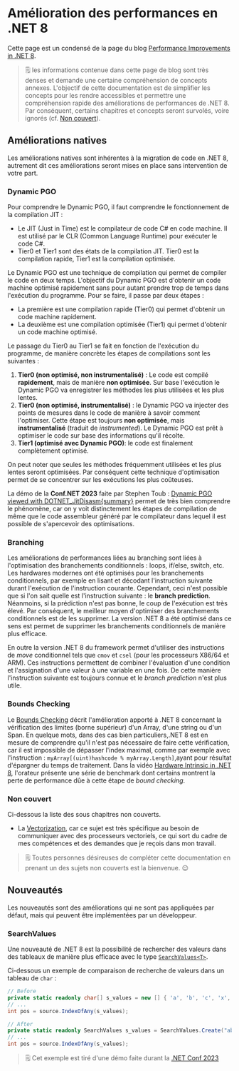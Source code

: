 # Amélioration des performances en .NET 8

Cette page est un condensé de la page du blog [Performance Improvements in .NET 8](https://devblogs.microsoft.com/dotnet/performance-improvements-in-net-8/).

>:spiral_notepad: les informations contenue dans cette page de blog sont très denses et demande une certaine compréhension de concepts annexes. L'objectif de cette documentation est de simplifier les concepts pour les rendre accessibles et permettre une compréhension rapide des améliorations de performances de .NET 8. Par conséquent, certains chapitres et concepts seront survolés, voire ignorés (cf. [Non couvert](#non-couvert)).

## Améliorations natives

Les améliorations natives sont inhérentes à la migration de code en .NET 8, autrement dit ces améliorations seront mises en place sans intervention de votre part.

### Dynamic PGO

Pour comprendre le Dynamic PGO, il faut comprendre le fonctionnement de la compilation JIT :

- Le JIT (Just in Time) est le compilateur de code C# en code machine. Il est utilisé par le CLR (Common Language Runtime) pour exécuter le code C#.
- Tier0 et Tier1 sont des états de la compilation JIT. Tier0 est la compilation rapide, Tier1 est la compilation optimisée.

Le Dynamic PGO est une technique de compilation qui permet de compiler le code en deux temps. L'objectif du Dynamic PGO est d'obtenir un code machine optimisé rapidement sans pour autant prendre trop de temps dans l'exécution du programme. Pour se faire, il passe par deux étapes :

- La première est une compilation rapide (Tier0) qui permet d'obtenir un code machine rapidement.
- La deuxième est une compilation optimisée (Tier1) qui permet d'obtenir un code machine optimisé.

Le passage du Tier0 au Tier1 se fait en fonction de l'exécution du programme, de manière concrète les étapes de compilations sont les suivantes :

1. **Tier0 (non optimisé, non instrumentalisé)** : Le code est compilé **rapidement**, mais de manière **non optimisée**. Sur base l'exécution le Dynamic PGO va enregistrer les méthodes les plus utilisées et les plus lentes.
2. **Tier0 (non optimisé, instrumentalisé)** : le Dynamic PGO va injecter des points de mesures dans le code de manière à savoir comment l'optimiser. Cette étape est toujours **non optimisée**, mais **instrumentalisé** (traduit de _instrumented_). Le Dynamic PGO est prêt à optimiser le code sur base des informations qu'il récolte.
3. **Tier1 (optimisé avec Dynamic PGO)**: le code est finalement complètement optimisé.

On peut noter que seules les méthodes fréquemment utilisées et les plus lentes seront optimisées. Par conséquent cette technique d'optimisation permet de se concentrer sur les exécutions les plus coûteuses.

La démo de la **Conf.NET 2023** faite par Stephen Toub : [Dynamic PGO viewed with DOTNET_JitDisasm{summary}](https://www.youtube.com/live/xEFO1sQ2bUc?si=OuZH2HnBmXQPaFJ-) permet de très bien comprendre le phénomène, car on y voit distinctement les étapes de compilation de même que le code assembleur généré par le compilateur dans lequel il est possible de s'apercevoir des optimisations.

### Branching

Les améliorations de performances liées au branching sont liées à l'optimisation des branchements conditionnels : loops, if/else, switch, etc. Les hardwares modernes ont été optimisés pour les branchements conditionnels, par exemple en lisant et décodant l'instruction suivante durant l'exécution de l'instruction courante. Cependant, ceci n'est possible que si l'on sait quelle est l'instruction suivante : le **branch prediction**. Néanmoins, si la prédiction n'est pas bonne, le coup de l'exécution est très élevé. Par conséquent, le meilleur moyen d'optimiser des branchements conditionnels est de les supprimer. La version .NET 8 a été optimisé dans ce sens est permet de supprimer les branchements conditionnels de manière plus efficace.

En outre la version .NET 8 du framework permet d'utiliser des instructions de _move_ conditionnel tels que `cmov` et `csel` (pour les processeurs X86/64 et ARM). Ces instructions permettent de combiner l'évaluation d'une condition et l'assignation d'une valeur à une variable en une fois. De cette manière l'instruction suivante est toujours connue et le _branch prediction_ n'est plus utile.

### Bounds Checking

Le [Bounds Checking](devblogs.microsoft.com/dotnet/performance-improvements-in-net-8/#bounds-checking) décrit l'amélioration apporté à .NET 8 concernant la vérification des limites (borne supérieur) d'un Array, d'une string ou d'un Span. En quelque mots, dans des cas bien particuliers,.NET 8 est en mesure de comprendre qu'il n'est pas nécessaire de faire cette vérification, car il est impossible de dépasser l'index maximal, comme par exemple avec l'instruction : `myArray[(uint)hashcode % myArray.Length]`,ayant pour résultat d'épargner du temps de traitement. Dans la vidéo [Hardware Intrinsic in .NET 8](https://youtu.be/mSBsWBKh1-k?si=tuAAeF-aORvMT2ik), l'orateur présente une série de benchmark dont certains montrent la perte de performance dûe à cette étape de _bound checking_.

### Non couvert

Ci-dessous la liste des sous chapitres non couverts.

- La [Vectorization](https://devblogs.microsoft.com/dotnet/performance-improvements-in-net-8/#vectorization), car ce sujet est très spécifique au besoin de communiquer avec des processeurs vectoriels, ce qui sort du cadre de mes compétences et des demandes que je reçois dans mon travail.
 

>:spiral_notepad: Toutes personnes désireuses de compléter cette documentation en prenant un des sujets non couverts est la bienvenue. :wink:


## Nouveautés

Les nouveautés sont des améliorations qui ne sont pas appliquées par défaut, mais qui peuvent être implémentées par un développeur.

### SearchValues

Une nouveauté de .NET 8 est la possibilité de rechercher des valeurs dans des tableaux de manière plus efficace avec le type [`SearchValues<T>`](https://learn.microsoft.com/en-us/dotnet/api/system.buffers.searchvalues-1?view=net-8.0&viewFallbackFrom=dotnet-aspire-8.0).

Ci-dessous un exemple de comparaison de recherche de valeurs dans un tableau de `char` :

```csharp
// Before
private static readonly char[] s_values = new [] { 'a', 'b', 'c', 'x', 'y', 'z' };
// ...
int pos = source.IndexOfAny(s_values);

// After
private static readonly SearchValues s_values = SearchValues.Create("abcxyz");
// ...
int pos = source.IndexOfAny(s_values);
```

>:spiral_notepad: Cet exemple est tiré d'une démo faite durant la [.NET Conf 2023](https://www.youtube.com/live/xEFO1sQ2bUc?si=sf9n8_-bpWpptoFq)
